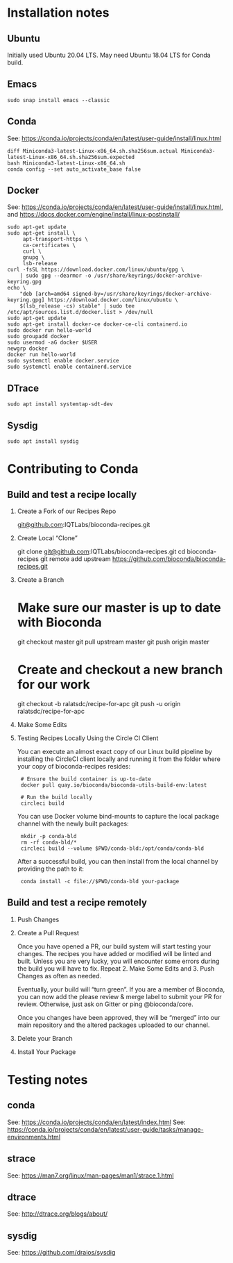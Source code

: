 # Installation notes

## Ubuntu

Initially used Ubuntu 20.04 LTS. May need Ubuntu 18.04 LTS for Conda build.

## Emacs

    sudo snap install emacs --classic

## Conda

See: https://conda.io/projects/conda/en/latest/user-guide/install/linux.html

    diff Miniconda3-latest-Linux-x86_64.sh.sha256sum.actual Miniconda3-latest-Linux-x86_64.sh.sha256sum.expected
    bash Miniconda3-latest-Linux-x86_64.sh
    conda config --set auto_activate_base false

## Docker

See: https://conda.io/projects/conda/en/latest/user-guide/install/linux.html, and
https://docs.docker.com/engine/install/linux-postinstall/

    sudo apt-get update
    sudo apt-get install \
         apt-transport-https \
         ca-certificates \
         curl \
         gnupg \
         lsb-release
    curl -fsSL https://download.docker.com/linux/ubuntu/gpg \
        | sudo gpg --dearmor -o /usr/share/keyrings/docker-archive-keyring.gpg
    echo \
        "deb [arch=amd64 signed-by=/usr/share/keyrings/docker-archive-keyring.gpg] https://download.docker.com/linux/ubuntu \
        $(lsb_release -cs) stable" | sudo tee /etc/apt/sources.list.d/docker.list > /dev/null
    sudo apt-get update
    sudo apt-get install docker-ce docker-ce-cli containerd.io
    sudo docker run hello-world
    sudo groupadd docker
    sudo usermod -aG docker $USER
    newgrp docker 
    docker run hello-world
    sudo systemctl enable docker.service
    sudo systemctl enable containerd.service

## DTrace

    sudo apt install systemtap-sdt-dev

## Sysdig

    sudo apt install sysdig

# Contributing to Conda

## Build and test a recipe locally

1. Create a Fork of our Recipes Repo

    git@github.com:IQTLabs/bioconda-recipes.git

1. Create Local “Clone”

    git clone git@github.com:IQTLabs/bioconda-recipes.git
    cd bioconda-recipes
    git remote add upstream https://github.com/bioconda/bioconda-recipes.git

1. Create a Branch

    # Make sure our master is up to date with Bioconda
    git checkout master
    git pull upstream master
    git push origin master

    # Create and checkout a new branch for our work
    git checkout -b ralatsdc/recipe-for-apc
    git push -u origin ralatsdc/recipe-for-apc

1. Make Some Edits

1. Testing Recipes Locally Using the Circle CI Client

    You can execute an almost exact copy of our Linux build pipeline
    by installing the CircleCI client locally and running it from the
    folder where your copy of bioconda-recipes resides:

        # Ensure the build container is up-to-date
        docker pull quay.io/bioconda/bioconda-utils-build-env:latest

        # Run the build locally
        circleci build

    You can use Docker volume bind-mounts to capture the local package
    channel with the newly built packages:

        mkdir -p conda-bld
        rm -rf conda-bld/*
        circleci build --volume $PWD/conda-bld:/opt/conda/conda-bld

    After a successful build, you can then install from the local
    channel by providing the path to it:

        conda install -c file://$PWD/conda-bld your-package

## Build and test a recipe remotely

1. Push Changes
1. Create a Pull Request

    Once you have opened a PR, our build system will start testing
    your changes. The recipes you have added or modified will be
    linted and built. Unless you are very lucky, you will encounter
    some errors during the build you will have to fix. Repeat 2. Make
    Some Edits and 3. Push Changes as often as needed.

    Eventually, your build will “turn green”. If you are a member of
    Bioconda, you can now add the please review & merge label to
    submit your PR for review. Otherwise, just ask on Gitter or ping
    @bioconda/core.

    Once you changes have been approved, they will be “merged” into
    our main repository and the altered packages uploaded to our
    channel.

1. Delete your Branch
1. Install Your Package

# Testing notes

## conda

See: https://conda.io/projects/conda/en/latest/index.html
See: https://conda.io/projects/conda/en/latest/user-guide/tasks/manage-environments.html

## strace

See: https://man7.org/linux/man-pages/man1/strace.1.html

## dtrace

See: http://dtrace.org/blogs/about/

## sysdig

See: https://github.com/draios/sysdig
